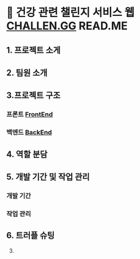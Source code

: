 # 💪 건강 관련 챌린지 서비스 웹 [CHALLEN.GG](https://github.com/JOY-org/CHALLEN.GG_DOC) READ.ME

## 1. 프로젝트 소게 

## 2. 팀원 소개

## 3.프로젝트 구조
### 프론트 [FrontEnd](https://github.com/JOY-org/CHALLEN.GG_FE)
### 백엔드 [BackEnd](https://github.com/JOY-org/CHALLEN.GG_BE)

## 4. 역할 분담

## 5. 개발 기간 및 작업 관리
### 개발 기간
### 작업 관리

## 6. 트러플 슈팅

3. 
